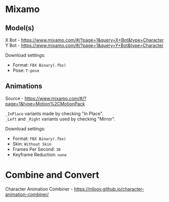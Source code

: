 # Mixamo

## Model(s)
X Bot - https://www.mixamo.com/#/?page=1&query=X+Bot&type=Character </br>
Y Bot - https://www.mixamo.com/#/?page=1&query=Y+Bot&type=Character

Download settings:
  - Format: `FBX Binary(.fbx)`
  - Pose: `T-pose`

## Animations
Source - https://www.mixamo.com/#/?page=1&type=Motion%2CMotionPack

`_InPlace` variants made by checking "In Place".</br>
`_Left` and `_Right` variants used by checking "Mirror".</br>

Download settings:
 - Format: `FBX Binary(.fbx)`
 - Skin: `Without Skin`
 - Frames Per Second: `30`
 - Keyframe Reduction: `none`

# Combine and Convert
Character Animation Combiner - https://nilooy.github.io/character-animation-combiner/
